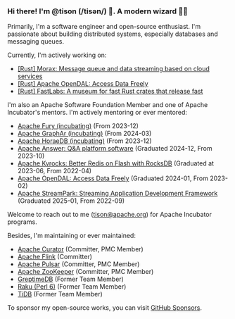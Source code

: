 ### Hi there! I'm @tison (/tisən/) 👋. A modern wizard 🧙🏻

Primarily, I'm a software engineer and open-source enthusiast. I'm passionate about building distributed systems, especially databases and messaging queues.

Currently, I'm actively working on:

- [[Rust] Morax: Message queue and data streaming based on cloud services](https://github.com/tisonkun/morax/)
- [[Rust] Apache OpenDAL: Access Data Freely](https://github.com/apache/opendal/)
- [[Rust] FastLabs: A museum for fast Rust crates that release fast](https://github.com/fast/)

I'm also an Apache Software Foundation Member and one of Apache Incubator's mentors. I'm actively mentoring or ever mentored:

- [Apache Fury (incubating)](https://github.com/apache/incubator-fury) (From 2023-12)
- [Apache GraphAr (incubating)](https://github.com/apache/incubator-graphar) (From 2024-03)
- [Apache HoraeDB (incubating)](https://horaedb.apache.org) (From 2023-12)
- [Apache Answer: Q&A platform software](https://answer.apache.org/) (Graduated 2024-12, From 2023-10)
- [Apache Kvrocks: Better Redis on Flash with RocksDB](https://github.com/apache/kvrocks) (Graduated at 2023-06, From 2022-04)
- [Apache OpenDAL: Access Data Freely](https://github.com/apache/opendal) (Graduated 2024-01, From 2023-02)
- [Apache StreamPark: Streaming Application Development Framework](https://streampark.apache.org/) (Graduated 2025-01, From 2022-09)

Welcome to reach out to me (tison@apache.org) for Apache Incubator programs.

Besides, I'm maintaining or ever maintained:

- [Apache Curator](https://curator.apache.org/docs/about) (Committer, PMC Member)
- [Apache Flink](https://flink.apache.org/) (Committer)
- [Apache Pulsar](https://pulsar.apache.org/) (Committer, PMC Member)
- [Apache ZooKeeper](https://zookeeper.apache.org/) (Committer, PMC Member)
- [GreptimeDB](https://github.com/GreptimeTeam/greptimedb) (Former Team Member)
- [Raku (Perl 6)](https://github.com/Raku) (Former Team Member)
- [TiDB](https://github.com/pingcap/tidb) (Former Team Member)

To sponsor my open-source works, you can visit [GitHub Sponsors](https://github.com/sponsors/tisonkun/).
